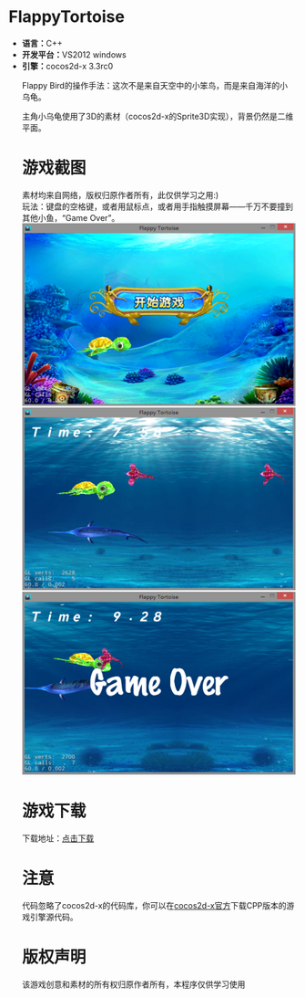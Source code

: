 FlappyTortoise
=========
<ul>
  <li><b>语言：</b>C++</li>
  <li><b>开发平台：</b>VS2012  windows</li>
  <li><b>引擎：</b>cocos2d-x 3.3rc0</li>

<p>Flappy Bird的操作手法：这次不是来自天空中的小笨鸟，而是来自海洋的小乌龟。</p>

<p>主角小乌龟使用了3D的素材（cocos2d-x的Sprite3D实现），背景仍然是二维平面。</p>


游戏截图
=================
素材均来自网络，版权归原作者所有，此仅供学习之用:)<br/>
玩法：键盘的空格键，或者用鼠标点，或者用手指触摸屏幕——千万不要撞到其他小鱼，“Game Over”。<br/>
<img src="FlappyTortoise1_StartMenu.png" width="480" height="320"/><br/>
<img src="FlappyTortoise2_GameScene.png" width="480" height="320"/><br/>
<img src="FlappyTortoise3_GameOver.png" width="480" height="320"/><br/>

游戏下载
=================
下载地址：<a href="FlappyTortoise-debug.apk">点击下载</a><br/>

注意
=================
代码忽略了cocos2d-x的代码库，你可以在<a href="http://cn.cocos2d-x.org/download">cocos2d-x官方</a>下载CPP版本的游戏引擎源代码。


版权声明
=================
该游戏创意和素材的所有权归原作者所有，本程序仅供学习使用

